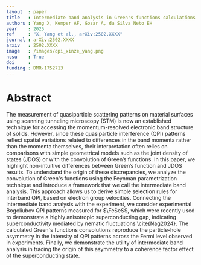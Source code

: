 ```yaml
---
layout  : paper
title   : Intermediate band analysis in Green's functions calculations of quasiparticle interference
authors : Yang X, Kemper AF, Gozar A, da Silva Neto EH
year    : 2025
ref     : "X. Yang et al., arXiv:2502.XXXX"
journal : arXiv:2502.XXXX
arxiv   : 2502.XXXX
image   : /images/qpi_xinze_yang.png
ncsu    : True
doi     : 
funding : DMR-1752713
---
```


# Abstract
The measurement of quasiparticle scattering patterns on material surfaces using scanning tunneling microscopy (STM) is now an established technique for accessing the momentum-resolved electronic band structure of solids. However, since these quasiparticle interference (QPI) patterns reflect spatial variations related to differences in the band momenta rather than the momenta themselves, their interpretation often relies on comparisons with simple geometrical models such as the joint density of states (JDOS) or with the convolution of Green’s functions.  In this paper, we highlight non-intuitive differences between Green’s function and JDOS results. To understand the origin of these discrepancies, we analyze the convolution of Green's functions using the Feynman parametrization technique and introduce a framework that we call the intermediate band analysis. This approach allows us to derive simple selection rules for interband QPI, based on electron group velocities. Connecting the intermediate band analysis with the experiment, we consider experimental Bogoliubov QPI patterns measured for $\FeSeS$, which were recently used to demonstrate a highly anisotropic superconducting gap, indicating superconductivity mediated by nematic fluctuations \cite{Nag2024}. The calculated Green's functions convolutions reproduce the particle-hole asymmetry in the intensity of QPI patterns across the Fermi level observed in experiments. Finally, we demonstrate the utility of intermediate band analysis in tracing the origin of this asymmetry to a coherence factor effect of the superconducting state.
